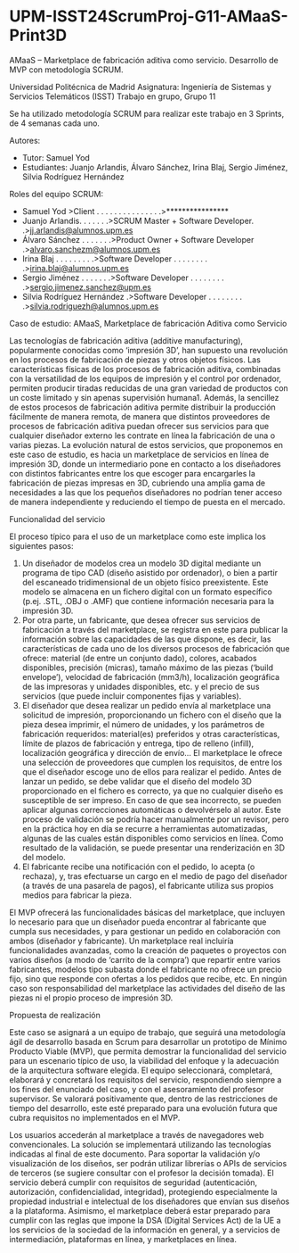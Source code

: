# UPM-ISST24ScrumProj-G11-AMaaS-Print3D
AMaaS – Marketplace de fabricación aditiva como servicio. Desarrollo de MVP con metodología SCRUM.

Universidad Politécnica de Madrid
Asignatura: Ingeniería de Sistemas y Servicios Telemáticos (ISST)
Trabajo en grupo, Grupo 11

Se ha utilizado metodología SCRUM para realizar este trabajo en 3 Sprints, de 4 semanas cada uno.

Autores:
 - Tutor: Samuel Yod
 - Estudiantes: Juanjo Arlandis, Álvaro Sánchez, Irina Blaj, Sergio Jiménez, Silvia Rodríguez Hernández

Roles del equipo SCRUM:
  - Samuel Yod                  >Client . . . . . . . . . . . . . . .>****************
  - Juanjo Arlandis. . . . . . .>SCRUM Master + Software Developer. .>jj.arlandis@alumnos.upm.es
  - Álvaro Sánchez . . . . . . .>Product Owner + Software Developer .>alvaro.sanchezm@alumnos.upm.es
  - Irina Blaj . . . . . . . . .>Software Developer . . . . . . . . .>irina.blaj@alumnos.upm.es
  - Sergio Jiménez . . . . . . .>Software Developer . . . . . . . . .>sergio.jimenez.sanchez@upm.es
  - Silvia Rodríguez Hernández .>Software Developer . . . . . . . . .>silvia.rodriguezh@alumnos.upm.es

Caso de estudio: AMaaS, Marketplace de fabricación Aditiva como Servicio

Las tecnologías de fabricación aditiva (additive manufacturing), popularmente conocidas como ‘impresión 3D’, han supuesto una revolución en los procesos de fabricación de piezas y otros objetos físicos. Las características físicas de los procesos de fabricación aditiva, combinadas con la versatilidad de los equipos de impresión y el control por ordenador, permiten producir tiradas reducidas de una gran variedad de productos con un coste limitado y sin apenas supervisión humana1. Además, la sencillez de estos procesos de fabricación aditiva permite distribuir la producción fácilmente de manera remota, de manera que distintos proveedores de procesos de fabricación aditiva puedan ofrecer sus servicios para que cualquier diseñador externo les contrate en línea la fabricación de una o varias piezas. La evolución natural de estos servicios, que proponemos en este caso de estudio, es hacia un marketplace de servicios en línea de impresión 3D, donde un intermediario pone en contacto a los diseñadores con distintos fabricantes entre los que escoger para encargarles la fabricación de piezas impresas en 3D, cubriendo una amplia gama de necesidades a las que los pequeños diseñadores no podrían tener acceso de manera independiente y reduciendo el tiempo de puesta en el mercado.

Funcionalidad del servicio

El proceso típico para el uso de un marketplace como este implica los siguientes pasos:
1) Un diseñador de modelos crea un modelo 3D digital mediante un programa de tipo CAD (diseño asistido por ordenador), o bien a partir del escaneado tridimensional de un objeto físico preexistente. Este modelo se almacena en un fichero digital con un formato específico (p.ej. .STL, .OBJ o .AMF) que contiene información necesaria para la impresión 3D.
2) Por otra parte, un fabricante, que desea ofrecer sus servicios de fabricación a través del marketplace, se registra en este para publicar la información sobre las capacidades de las que dispone, es decir, las características de cada uno de los diversos procesos de fabricación que ofrece: material (de entre un conjunto dado), colores, acabados disponibles, precisión (micras), tamaño máximo de las piezas (‘build envelope’), velocidad de fabricación (mm3/h), localización geográfica de las impresoras y unidades disponibles, etc. y el precio de sus servicios (que puede incluir componentes fijas y variables).
3) El diseñador que desea realizar un pedido envía al marketplace una solicitud de impresión, proporcionando un fichero con el diseño que la pieza desea imprimir, el número de unidades, y los parámetros de fabricación requeridos: material(es) preferidos y otras características, límite de plazos de fabricación y entrega, tipo de relleno (infill), localización geográfica y dirección de envío… El marketplace le ofrece una selección de proveedores que cumplen los requisitos, de entre los que el diseñador escoge uno de ellos para realizar el pedido.
Antes de lanzar un pedido, se debe validar que el diseño del modelo 3D proporcionado en el fichero es correcto, ya que no cualquier diseño es susceptible de ser impreso. En caso de que sea incorrecto, se pueden aplicar algunas correcciones automáticas o devolvérselo al autor. Este proceso de validación se podría hacer manualmente por un revisor, pero en la práctica hoy en día se recurre a herramientas automatizadas, algunas de las cuales están disponibles como servicios en línea. Como resultado de la validación, se puede presentar una renderización en 3D del modelo.
4) El fabricante recibe una notificación con el pedido, lo acepta (o rechaza), y, tras efectuarse un cargo en el medio de pago del diseñador (a través de una pasarela de pagos), el fabricante utiliza sus propios medios para fabricar la pieza.

El MVP ofrecerá las funcionalidades básicas del marketplace, que incluyen lo necesario para que un diseñador pueda encontrar al fabricante que cumpla sus necesidades, y para gestionar un pedido en colaboración con ambos (diseñador y fabricante). Un marketplace real incluiría funcionalidades avanzadas, como la creación de paquetes o proyectos con varios diseños (a modo de ‘carrito de la compra’) que repartir entre varios fabricantes, modelos tipo subasta donde el fabricante no ofrece un precio fijo, sino que responde con ofertas a los pedidos que recibe, etc. En ningún caso son responsabilidad del marketplace las actividades del diseño de las piezas ni el propio proceso de impresión 3D.

Propuesta de realización

Este caso se asignará a un equipo de trabajo, que seguirá una metodología ágil de desarrollo basada en Scrum para desarrollar un prototipo de Mínimo Producto Viable (MVP), que permita demostrar la funcionalidad del servicio para un escenario típico de uso, la viabilidad del enfoque y la adecuación de la arquitectura software elegida. El equipo seleccionará, completará, elaborará y concretará los requisitos del servicio, respondiendo siempre a los fines del enunciado del caso, y con el asesoramiento del profesor supervisor. Se valorará positivamente que, dentro de las restricciones de tiempo del desarrollo, este esté preparado para una evolución futura que cubra requisitos no implementados en el MVP.

Los usuarios accederán al marketplace a través de navegadores web convencionales. La solución se implementará utilizando las tecnologías indicadas al final de este documento. Para soportar la validación y/o visualización de los diseños, ser podrán utilizar librerías o APIs de servicios de terceros (se sugiere consultar con el profesor la decisión tomada). El servicio deberá cumplir con requisitos de seguridad (autenticación, autorización, confidencialidad, integridad), protegiendo especialmente la propiedad industrial e intelectual de los diseñadores que envían sus diseños a la plataforma. Asimismo, el marketplace deberá estar preparado para cumplir con las reglas que impone la DSA (Digital Services Act) de la UE a los servicios de la sociedad de la información en general, y a servicios de intermediación, plataformas en línea, y marketplaces en línea.
